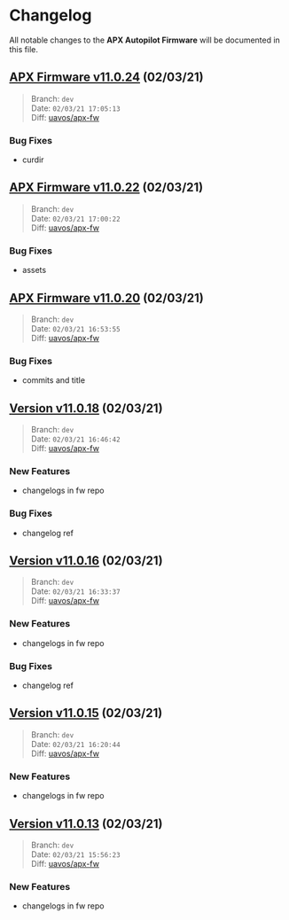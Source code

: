 # Changelog

All notable changes to the **APX Autopilot Firmware** will be documented in this file.

## [APX Firmware v11.0.24](https://github.com/uavos/public-test/releases/tag/release-11.0.24) (02/03/21)

> Branch: `dev`\
> Date: `02/03/21 17:05:13`\
> Diff: [uavos/apx-fw](https://github.com/uavos/apx-fw/compare/843028ab6afa9380437fd02ce53f4e735de2a28a...b84b89315a7139a4f48a4b5c045317ff1560e94f)

### Bug Fixes
* curdir

## [APX Firmware v11.0.22](https://github.com/uavos/public-test/releases/tag/release-11.0.22) (02/03/21)

> Branch: `dev`\
> Date: `02/03/21 17:00:22`\
> Diff: [uavos/apx-fw](https://github.com/uavos/apx-fw/compare/fac21c1eeace93e4697ab54e159c14aa51ce9393...5ac6d7d1a34c2030bd5e13a044be7c54a4e9a42f)

### Bug Fixes
* assets

## [APX Firmware v11.0.20](https://github.com/uavos/public-test/releases/tag/release-11.0.20) (02/03/21)

> Branch: `dev`\
> Date: `02/03/21 16:53:55`\
> Diff: [uavos/apx-fw](https://github.com/uavos/apx-fw/compare/a029f2024dcf0c49779bdcad76322ce09a0f4e7b...c5965fc5849f32baa7a37255f05b547d830b31f7)

### Bug Fixes
* commits and title

## [Version v11.0.18](https://github.com/uavos/apx-fw/releases/tag/release-11.0.18) (02/03/21)

> Branch: `dev`\
> Date: `02/03/21 16:46:42`\
> Diff: [uavos/apx-fw](https://github.com/uavos/apx-fw/compare/e6236e2fe28f92c91fa56c44205990f29c763641...4f0e779dcfeb99ce6a511d2e1a31341be114eca1)

### New Features
* changelogs in fw repo

### Bug Fixes
* changelog ref

## [Version v11.0.16](https://github.com/uavos/apx-fw/releases/tag/release-11.0.16) (02/03/21)

> Branch: `dev`\
> Date: `02/03/21 16:33:37`\
> Diff: [uavos/apx-fw](https://github.com/uavos/apx-fw/compare/e6236e2fe28f92c91fa56c44205990f29c763641...3485ef677dc3e8e67e60394685c195853b784fba)

### New Features
* changelogs in fw repo

### Bug Fixes
* changelog ref

## [Version v11.0.15](https://github.com/uavos/apx-fw/releases/tag/release-11.0.15) (02/03/21)

> Branch: `dev`\
> Date: `02/03/21 16:20:44`\
> Diff: [uavos/apx-fw](https://github.com/uavos/apx-fw/compare/e6236e2fe28f92c91fa56c44205990f29c763641...3a4a3642d6eb40b10012846af0fc19bc818e5ab4)

### New Features
* changelogs in fw repo

## [Version v11.0.13](https://github.com/uavos/apx-fw/releases/tag/release-11.0.13) (02/03/21)

> Branch: `dev`\
> Date: `02/03/21 15:56:23`\
> Diff: [uavos/apx-fw](https://github.com/uavos/apx-fw/compare/changelog...8538cc4262cfa35af865759d2300e595849f61a7)

### New Features
* changelogs in fw repo

